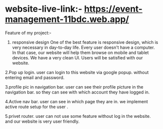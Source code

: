 # website-live-link:- https://event-management-11bdc.web.app/


Feature of my project:-
1. responsive design 
One of the best feature is responsive design, which is very necessary in day-to-day life. Every user doesn't have a computer. In that case, our website will help them browse on mobile and tablet devices. We have a very clean UI. Users will be satisfied with our website.

2.Pop up login.
user can login to this website via google popup. without entering email and password.

3.profile pic in navigation bar.
user can see their profile picture in the navigation bar. so they can see with which account they have logged in.

4.Active nav bar.
user can see in which page they are in. we implement active route setup for the user .

5.privet router.
user can not use some feature without log in the website. and our website is very user friendly. 
